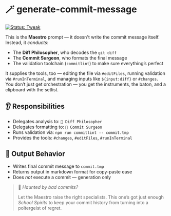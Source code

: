 # 🪄 generate-commit-message

[![Status: Tweak](https://img.shields.io/badge/status-tweak-FB5607.svg)](#-generate-commit-message)

This is the **Maestro** prompt — it doesn't write the commit message itself. Instead, it _conducts_:

- The **Diff Philosopher**, who decodes the `git diff`
- The **Commit Surgeon**, who formats the final message
- The validation toolchain (`commitlint`) to make sure everything’s perfect

It supplies the tools, too — editing the file via `#editFiles`, running validation via `#runInTerminal`, and managing inputs like `${input:diff}` or `#changes`. You don’t just get orchestration — you get the instruments, the baton, and a clipboard with the setlist.

## 👂 Responsibilities

- Delegates analysis to: `🎩 Diff Philosopher`
- Delegates formatting to: `🧠 Commit Surgeon`
- Runs validation via: `npm run commitlint -- commit.tmp`
- Provides the tools: `#changes`, `#editFiles`, `#runInTerminal`

## 💾 Output Behavior

- Writes final commit message to `commit.tmp`
- Returns output in markdown format for copy-paste ease
- Does _not_ execute a commit — generation only

> 👻 _Haunted by bad commits?_
>
> Let the Maestro raise the right specialists. This one’s got just enough _School Spirits_ to keep your commit history from turning into a poltergeist of regret.
